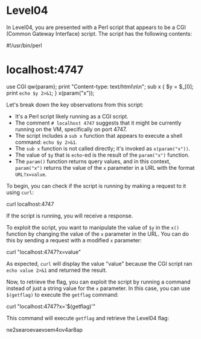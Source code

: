 # Level04

In Level04, you are presented with a Perl script that appears to be a CGI (Common Gateway Interface) script. The script has the following contents:


#!/usr/bin/perl
# localhost:4747
use CGI qw{param};
print "Content-type: text/html\n\n";
sub x {
  $y = $_[0];
  print `echo $y 2>&1`;
}
x(param("x"));


Let's break down the key observations from this script:

- It's a Perl script likely running as a CGI script.
- The comment `# localhost 4747` suggests that it might be currently running on the VM, specifically on port 4747.
- The script includes a `sub x` function that appears to execute a shell command: `echo $y 2>&1`.
- The `sub x` function is not called directly; it's invoked as `x(param("x"))`.
- The value of `$y` that is `echo`-ed is the result of the `param("x")` function.
- The `param()` function returns query values, and in this context, `param("x")` returns the value of the `x` parameter in a URL with the format `URL?x=value`.

To begin, you can check if the script is running by making a request to it using `curl`:


curl localhost:4747


If the script is running, you will receive a response.

To exploit the script, you want to manipulate the value of `$y` in the `x()` function by changing the value of the `x` parameter in the URL. You can do this by sending a request with a modified `x` parameter:


curl "localhost:4747?x=value"


As expected, `curl` will display the value "value" because the CGI script ran `echo value 2>&1` and returned the result.

Now, to retrieve the flag, you can exploit the script by running a command instead of just a string value for the `x` parameter. In this case, you can use `$(getflag)` to execute the `getflag` command:


curl "localhost:4747?x='$(getflag)'"


This command will execute `getflag` and retrieve the Level04 flag:


ne2searoevaevoem4ov4ar8ap
